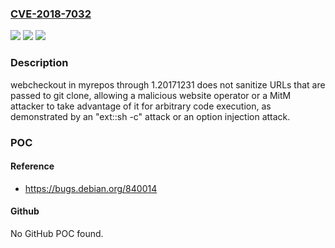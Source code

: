 ### [CVE-2018-7032](https://cve.mitre.org/cgi-bin/cvename.cgi?name=CVE-2018-7032)
![](https://img.shields.io/static/v1?label=Product&message=n%2Fa&color=blue)
![](https://img.shields.io/static/v1?label=Version&message=n%2Fa&color=blue)
![](https://img.shields.io/static/v1?label=Vulnerability&message=n%2Fa&color=brighgreen)

### Description

webcheckout in myrepos through 1.20171231 does not sanitize URLs that are passed to git clone, allowing a malicious website operator or a MitM attacker to take advantage of it for arbitrary code execution, as demonstrated by an "ext::sh -c" attack or an option injection attack.

### POC

#### Reference
- https://bugs.debian.org/840014

#### Github
No GitHub POC found.

